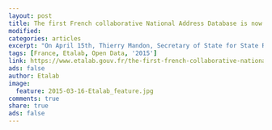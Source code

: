 ```yaml
---
layout: post
title: The first French collaborative National Address Database is now online.
modified:
categories: articles
excerpt: "On April 15th, Thierry Mandon, Secretary of State for State Reform and Simplification, inaugurated the launch of a collaborative and free French National Address Database, a pioneer of its kind."
tags: [France, Etalab, Open Data, '2015']
link: https://www.etalab.gouv.fr/the-first-french-collaborative-national-address-database-is-now-online-and-freely-accessible
ads: false
author: Etalab
image:
  feature: 2015-03-16-Etalab_feature.jpg
comments: true
share: true
ads: false  
---
```

